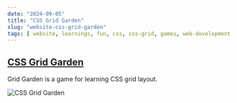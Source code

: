 ```yaml
---
date: "2024-09-05"
title: "CSS Grid Garden"
slug: "website-css-grid-garden"
tags: [ website, learnings, fun, css, css-grid, games, web-development ]
---
```




## [CSS Grid Garden][1]

Grid Garden is a game for learning CSS grid layout.

![CSS Grid Garden][2]



   [1]: https://cssgridgarden.com/
   [2]: https://github.com/thomaspark/gridgarden/raw/master/images/screenshot.png
